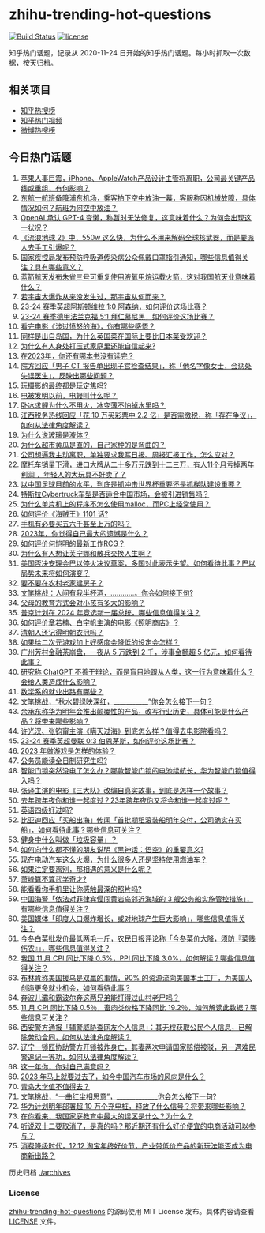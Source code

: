 # zhihu-trending-hot-questions

[![Build Status](https://github.com/justjavac/zhihu-trending-hot-questions/workflows/ci/badge.svg?branch=master)](https://github.com/justjavac/zhihu-trending-hot-questions/actions)
[![license](https://img.shields.io/github/license/justjavac/zhihu-trending-hot-questions)](https://github.com/justjavac/zhihu-trending-hot-questions/blob/master/LICENSE)

知乎热门话题，记录从 2020-11-24
日开始的知乎热门话题。每小时抓取一次数据，按天[归档](./archives)。

## 相关项目

- [知乎热搜榜](https://github.com/justjavac/zhihu-trending-top-search)
- [知乎热门视频](https://github.com/justjavac/zhihu-trending-hot-video)
- [微博热搜榜](https://github.com/justjavac/weibo-trending-hot-search)

## 今日热门话题

<!-- BEGIN -->
<!-- 最后更新时间 Sun Dec 10 2023 12:22:02 GMT+0800 (China Standard Time) -->

1. [苹果人事巨震，iPhone、AppleWatch产品设计主管将离职，公司最关键产品线或重组，有何影响？](https://www.zhihu.com/question/634062180)
1. [东航一航班备降浦东机场，乘客拍下空中放油一幕，客服称因机械故障，具体情况如何？航班为何空中放油？](https://www.zhihu.com/question/634068793)
1. [OpenAI 承认 GPT-4 变懒，称暂时无法修复，这意味着什么？为何会出现这一状况？](https://www.zhihu.com/question/634074112)
1. [《流浪地球 2》中，550w 这么快，为什么不用来解码全球核武器，而是要派人去手工引爆呢？](https://www.zhihu.com/question/597418932)
1. [国家疾控局发布预防呼吸道传染病公众佩戴口罩指引通知，哪些信息值得关注？具有哪些意义？](https://www.zhihu.com/question/634102806)
1. [蓝箭航天发布朱雀三号可重复使用液氧甲烷运载火箭，这对我国航天业意味着什么？](https://www.zhihu.com/question/634080827)
1. [若宇宙大爆炸从来没发生过，那宇宙从何而来？](https://www.zhihu.com/question/633719594)
1. [23-24 赛季英超阿斯顿维拉 1:0 阿森纳，如何评价这场比赛？](https://www.zhihu.com/question/634162134)
1. [23-24 赛季德甲法兰克福 5:1 拜仁慕尼黑，如何评价这场比赛？](https://www.zhihu.com/question/634138724)
1. [看完电影《涉过愤怒的海》，你有哪些感悟？](https://www.zhihu.com/question/566966768)
1. [同样是出自岛国，为什么英国菜在国际上要比日本菜受欢迎？](https://www.zhihu.com/question/633976111)
1. [为什么有人身处打压式家庭里还能自信起来?](https://www.zhihu.com/question/620407074)
1. [在2023年，你还有哪本书没有读完？](https://www.zhihu.com/question/634181821)
1. [院方回应「男子 CT 报告单出现子宫检查结果」，称「他名字像女士，会惩处失误医生」，反映出哪些问题？](https://www.zhihu.com/question/633879783)
1. [玩摄影的最终都是玩定焦吗?](https://www.zhihu.com/question/323354326)
1. [电被发明以前，电鳗叫什么呢？](https://www.zhihu.com/question/602539991)
1. [卧冰求鲤为什么不用火，冰变薄不怕掉水里吗？](https://www.zhihu.com/question/609352523)
1. [江西税务热线回应「花 10 万买彩票中 2.2 亿」是否需缴税，称「存在争议」，如何从法律角度解读？](https://www.zhihu.com/question/633960776)
1. [为什么说玻璃是液体？](https://www.zhihu.com/question/265519460)
1. [为什么超市黄瓜是直的，自己家种的是弯曲的？](https://www.zhihu.com/question/613590216)
1. [公司想逼我主动离职，单独要求我写日报、周报汇报工作，怎么应对？](https://www.zhihu.com/question/633139062)
1. [摩托车销量下滑，进口大牌从二十多万元跌到十二三万，有人11个月亏掉两年利润 ，年轻人的大玩具不好卖了？](https://www.zhihu.com/question/634057111)
1. [以中国足球目前的水平，到底是抓冲击世界杯重要还是抓梯队建设重要？](https://www.zhihu.com/question/631284775)
1. [特斯拉Cybertruck车型是否适合中国市场，会被引进销售吗？](https://www.zhihu.com/question/633852217)
1. [为什么单片机上的程序不怎么使用malloc，而PC上经常使用？](https://www.zhihu.com/question/633497178)
1. [如何评价《海贼王》1101 话?](https://www.zhihu.com/question/633889737)
1. [手机有必要买五六千甚至上万的吗？](https://www.zhihu.com/question/631782752)
1. [2023年，你觉得自己最大的遗憾是什么？](https://www.zhihu.com/question/633907634)
1. [如何评价何恺明的最新工作RCG？](https://www.zhihu.com/question/633877835)
1. [为什么有人想让芙宁娜和散兵交换人生啊？](https://www.zhihu.com/question/631784723)
1. [美国否决安理会巴以停火决议草案，多国对此表示失望。如何看待此事？巴以局势未来将如何演变？](https://www.zhihu.com/question/634072880)
1. [要不要在农村老家建房子？](https://www.zhihu.com/question/461139420)
1. [文笔挑战：人间有我半杯酒，…………。你会如何接下句?](https://www.zhihu.com/question/633951664)
1. [父母的教育方式会对小孩有多大的影响？](https://www.zhihu.com/question/632638211)
1. [普京计划在 2024 年竞选新一届总统，哪些信息值得关注？](https://www.zhihu.com/question/633961720)
1. [如何评价章若楠、白宇帆主演的电影《照明商店》？](https://www.zhihu.com/question/633760767)
1. [清朝人还记得明朝衣冠吗？](https://www.zhihu.com/question/620734514)
1. [如果给二次元游戏加上好感度会降低的设定会怎样？](https://www.zhihu.com/question/633359311)
1. [广州芳村金融茶崩盘，一夜从 5 万跌到 2 千，涉事金额超 5 亿元，如何看待此事？](https://www.zhihu.com/question/634180632)
1. [研究称 ChatGPT 不善于辩论，而是盲目地跟从人类，这一行为意味着什么？会给人类造成什么影响？](https://www.zhihu.com/question/633939469)
1. [数学系的就业出路有哪些？](https://www.zhihu.com/question/627183142)
1. [文笔挑战，“秋水碧绿映深红，___________”你会怎么接下一句？](https://www.zhihu.com/question/634056990)
1. [余承东称华为明年会推出颠覆性的产品，改写行业历史，具体可能是什么产品？将带来哪些影响？](https://www.zhihu.com/question/634181932)
1. [许光汉、张钧甯主演《瞒天过海》到底怎么样？值得去电影院看吗？](https://www.zhihu.com/question/633538109)
1. [23-24 赛季英超曼联 0:3 伯恩茅斯，如何评价这场比赛？](https://www.zhihu.com/question/634145255)
1. [2023 年做游戏是怎样的体验？](https://www.zhihu.com/question/633377306)
1. [公务员能读全日制研究生吗?](https://www.zhihu.com/question/628721478)
1. [智能门锁突然没电了怎么办？哪款智能门锁的电池续航长，华为智能门锁值得入吗？](https://www.zhihu.com/question/634033601)
1. [张译主演的电影《三大队》改编自真实故事，到底是怎样一个故事？](https://www.zhihu.com/question/625299640)
1. [去年跨年夜你和谁一起度过？23年跨年夜你又将会和谁一起度过呢？](https://www.zhihu.com/question/634015560)
1. [英语四级好过吗?](https://www.zhihu.com/question/349212042)
1. [比亚迪回应「买船出海」传闻「首批期租滚装船明年交付，公司确实在买船」，如何看待此事？哪些信息可关注？](https://www.zhihu.com/question/633910543)
1. [健身中什么叫做「垃圾容量」？](https://www.zhihu.com/question/627671825)
1. [如何向什么都不懂的朋友说明《黑神话：悟空》的重要意义?](https://www.zhihu.com/question/634011745)
1. [现在电动汽车这么火爆，为什么很多人还是坚持使用燃油车？](https://www.zhihu.com/question/632805989)
1. [如果注定要离别，那相遇的意义是什么呢？](https://www.zhihu.com/question/633994017)
1. [萧峰算不算武学奇才?](https://www.zhihu.com/question/398138284)
1. [能看看你手机里让你感触最深的照片吗?](https://www.zhihu.com/question/627955234)
1. [中国海警「依法对菲律宾侵闯黄岩岛邻近海域的 3 艘公务船实施管控措施」，有哪些信息值得关注？](https://www.zhihu.com/question/634052641)
1. [美国媒体「印度人口爆炸增长，或对地球产生巨大影响」，哪些信息值得关注？](https://www.zhihu.com/question/633882679)
1. [今冬白菜批发价最低两毛一斤，农民日报评论称「今冬菜价大降，须防『菜贱伤农』」，哪些信息值得关注？](https://www.zhihu.com/question/633536579)
1. [我国 11 月 CPI 同比下降 0.5%，PPI 同比下降 3.0%，如何解读？哪些信息值得关注？](https://www.zhihu.com/question/634039649)
1. [布林肯称美国援乌是双赢的事情，90% 的资源流向美国本土工厂，为美国人创造更多就业机会，如何看待此事？](https://www.zhihu.com/question/634035629)
1. [奔波儿灞​和霸波尔奔这两兄弟能打得过山村老尸​吗？](https://www.zhihu.com/question/630023569)
1. [11 月 CPI 同比下降 0.5％，畜肉类价格下降同比 19.2％，如何解读此数据？哪些信息可关注？](https://www.zhihu.com/question/634041675)
1. [西安警方通报「辅警威胁查网友个人信息」：其无权获取公民个人信息，已解除劳动合同，如何从法律角度解读？](https://www.zhihu.com/question/633922503)
1. [辽宁一锁匠协助警方开锁被炸身亡，其妻两次申请国家赔偿被驳，另一遇难民警追记一等功，如何从法律角度解读？](https://www.zhihu.com/question/633883450)
1. [这一年你，你对自己满意吗？](https://www.zhihu.com/question/634141951)
1. [2023 年马上就要过去了，如今中国汽车市场的风向是什么？](https://www.zhihu.com/question/632780021)
1. [青岛大学值不值得去？](https://www.zhihu.com/question/344284973)
1. [文笔挑战，“一曲红尘相思意”，_____________你会怎么接下一句?](https://www.zhihu.com/question/633905043)
1. [华为计划明年部署超 10 万个充电桩，释放了什么信号？将带来哪些影响？](https://www.zhihu.com/question/633869425)
1. [在你看来，我国家庭教育中最大的误区是什么？为什么？](https://www.zhihu.com/question/20758471)
1. [听说双十二要取消了，是真的吗？那近期还有什么好价便宜的电商活动可以参与？](https://www.zhihu.com/question/633873817)
1. [消费降级时代，12.12 淘宝年终好价节，产业带低价产品的新玩法能否成为电商新出路？](https://www.zhihu.com/question/633700850)

<!-- END -->

历史归档 [./archives](./archives)

### License

[zhihu-trending-hot-questions](https://github.com/justjavac/zhihu-trending-hot-questions)
的源码使用 MIT License 发布。具体内容请查看 [LICENSE](./LICENSE) 文件。
